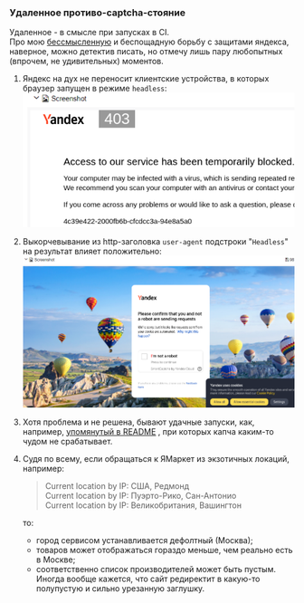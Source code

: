 
### Удаленное противо-captcha-стояние
Удаленное - в смысле при запусках в CI.  
Про мою <ins>бессмысленную</ins> и беспощадную борьбу с защитами яндекса,
наверное, можно детектив писать, но отмечу лишь пару любопытных (впрочем,
не удивительных) моментов.
1. Яндекс на дух не переносит клиентские устройства, в которых браузер
   запущен в режиме `headless`:  
   ![img.png](markdown-resources/img.png)
1. Выкорчевывание из http-заголовка `user-agent` подстроки "`Headless`"
   на результат влияет положительно: ![img.png](markdown-resources/capcha.png)
1. Хотя проблема и не решена, бывают удачные запуски, как, например,
   <ins>[упомянутый в README](https://achitheus.github.io/automationCucumber/16/#behaviors/2433d5c62c9d403236977a4a10dc6fdb/5a4d9e622c46a8d9/)</ins>
   , при которых капча каким-то чудом не срабатывает.
1. Судя по всему, если обращаться к ЯМаркет из экзотичных локаций, например:
   > Current location by IP: США, Редмонд  
   Current location by IP: Пуэрто-Рико, Сан-Антонио  
   Current location by IP: Великобритания, Вашингтон

   то:
    - город сервисом устанавливается дефолтный (Москва);
    - товаров может отображаться гораздо меньше, чем реально есть в Москве;
    - соответственно список производителей может быть пустым. Иногда вообще кажется,
      что сайт редиректит в какую-то полупустую и сильно урезанную заглушку.
